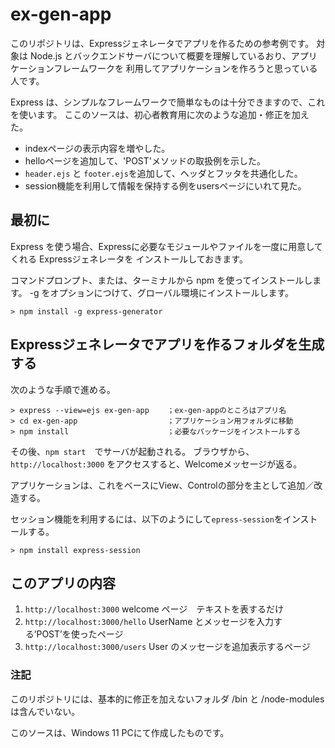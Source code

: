 # ex-gen-app

このリポジトリは、Expressジェネレータでアプリを作るための参考例です。
対象は Node.js とバックエンドサーバについて概要を理解しているおり、アプリケーションフレームワークを
利用してアプリケーションを作ろうと思っている人です。

Express は、シンプルなフレームワークで簡単なものは十分できますので、これを使います。
ここのソースは、初心者教育用に次のような追加・修正を加えた。
* indexページの表示内容を増やした。
* helloページを追加して、'POST'メソッドの取扱例を示した。
* `header.ejs` と `footer.ejs`を追加して、ヘッダとフッタを共通化した。
* session機能を利用して情報を保持する例をusersページにいれて見た。

## 最初に
Express を使う場合、Expressに必要なモジュールやファイルを一度に用意してくれる Expressジェネレータを
インストールしておきます。

コマンドプロンプト、または、ターミナルから npm を使ってインストールします。
-g をオプションにつけて、グローバル環境にインストールします。

`> npm install -g express-generator`

## Expressジェネレータでアプリを作るフォルダを生成する

次のような手順で進める。
```
> express --view=ejs ex-gen-app    ；ex-gen-appのところはアプリ名
> cd ex-gen-app                    ；アプリケーション用フォルダに移動
> npm install                      ；必要なパッケージをインストールする
```
その後、`npm start`　でサーバが起動される。
ブラウザから、`http://localhost:3000` をアクセスすると、Welcomeメッセージが返る。

アプリケーションは、これをベースにView、Controlの部分を主として追加／改造する。

セッション機能を利用するには、以下のようにして`epress-session`をインストールする。
```
> npm install express-session
```

## このアプリの内容

1. `http://localhost:3000`  welcome ページ　テキストを表するだけ
2. `http://localhost:3000/hello`  UserName とメッセージを入力する’POST’を使ったページ
3. `http://localhost:3000/users`  User のメッセージを追加表示するページ

### 注記

このリポジトリには、基本的に修正を加えないフォルダ /bin と /node-modules は含んでいない。

このソースは、Windows 11 PCにて作成したものです。

